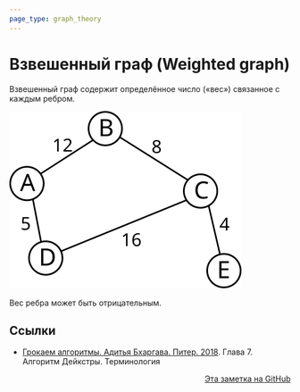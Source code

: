 ```yaml
---
page_type: graph_theory
---
```


# Взвешенный граф (Weighted graph)

Взвешенный граф содержит определённое число («вес») связанное с каждым ребром.

![](images/weighted_graph01.svg)

Вес ребра может быть отрицательным.

## Ссылки

* [Грокаем алгоритмы. Адитья Бхаргава. Питер. 2018](BhargavaGrokaemAlgoritmy2018.md). Глава 7. Алгоритм Дейкстры. Терминология 



<p v-pre style="text-align: right">
  <a href="https://github.com/Kverde/algorithms/blob/main/source/20221107234328.md">
  Эта заметка на GitHub
  </a>
</p>
